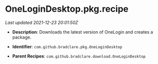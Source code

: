 # OneLoginDesktop.pkg.recipe

_Last updated 2021-12-23 20:01:50Z_

- **Description**: Downloads the latest version of OneLogin and creates a package.

- **Identifier**: `com.github.bradclare.pkg.OneLoginDesktop`

- **Parent Recipes**: `com.github.bradclare.download.OneLoginDesktop`
